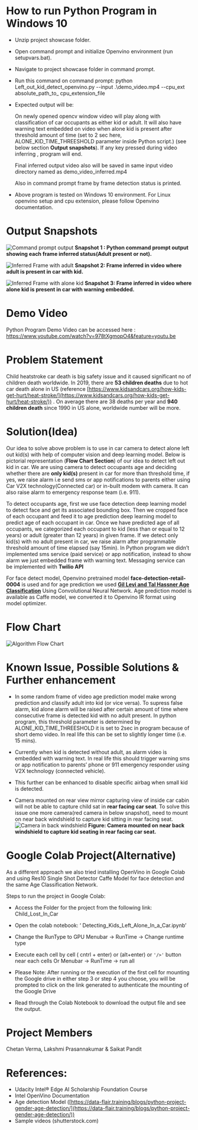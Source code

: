 # How to run Python Program in Windows 10

 - Unzip project showcase folder.
 - Open command prompt and initialize Openvino environment (run
   setupvars.bat).
 - Navigate to project showcase folder in command prompt.
 - Run this command on command prompt: python
   Left_out_kid_detect_openvino.py  --input .\demo_video.mp4  --cpu_ext
   absolute_path_to_ cpu_extension_file
 - Expected output will be:

   On newly opened opencv window video will play along with          classification of car        occupants as either kid or adult. It    will also   have warning text embedded on video when  alone kid is    present after   threshold amount of time (set to 2 sec here,          ALONE_KID_TIME_THREESHOLD parameter inside Python script.) (see below section **Output snapshots**). If any key pressed  during video inferring    , program will end.

	Final inferred output video also will be saved in same input video directory named as demo_video_inferred.mp4
	
    Also in command prompt frame by frame detection status is printed.
    
	

 - Above program is tested on Windows 10 environment. For Linux openvino
   setup  and cpu extension, please follow Openvino documentation.



# Output Snapshots

![Command prompt output](https://github.com/chetancyber24/Leftout_Kid_Detect_in_Car/blob/master/images/snapshot1.jpg)
 **Snapshot 1 : Python command prompt output showing each frame inferred status(Adult present or not).** 

![Inferred Frame with adult](https://github.com/chetancyber24/Leftout_Kid_Detect_in_Car/blob/master/images/snapshot2.jpg)
**Snapshot 2: Frame inferred in video where adult is present in car with kid.**

![Inferred Frame with alone kid](https://github.com/chetancyber24/Leftout_Kid_Detect_in_Car/blob/master/images/snapshot3.jpg)
 **Snapshot 3: Frame inferred in video where alone kid is present in car with warning embedded.**


# Demo Video
Python Program Demo Video can be accessed here : https://www.youtube.com/watch?v=978tXgmopO4&feature=youtu.be

 


# Problem Statement

Child heatstroke car death is big safety issue and it caused significant no of children death worldwide.  In 2019, there are **53 children deaths** due to hot car death alone in US (reference [https://www.kidsandcars.org/how-kids-get-hurt/heat-stroke/](https://www.kidsandcars.org/how-kids-get-hurt/heat-stroke/)) .  On average there are 38 deaths per year and **940 children death** since 1990 in US alone, worldwide number will be more.



# Solution(Idea)

Our  idea to solve above problem is to use in car camera to detect alone left out kid(s) with help of computer vision and deep learning model. Below is pictorial representation (**Flow Chart Section**) of our idea to detect left out kid in car. We are using camera to detect occupants age and deciding whether there are **only kid(s)** present in car for more than threshold time, if yes, we raise alarm i.e send sms or app notifications to parents  either using Car V2X technology(Connected car) or in-built modem with camera. It can also raise alarm to emergency response team (i.e. 911).

To detect occupants age, first we use face detection deep learning model to detect face and get its associated bounding box. Then we cropped face of each occupant and feed it to age prediction deep learning model to predict age of each occupant in car. Once we have predicted age of all occupants, we categorized each occupant to kid (less than or equal to 12 years) or adult (greater than 12 years) in given frame. If we detect only kid(s) with no adult present in car, we raise alarm after programmable threshold amount of time elapsed (say 15min). In Python program we didn’t implemented sms service (paid service) or app notification, instead to show alarm we just embedded frame with warning text. Messaging service can be implemented with **Twilio API**

For face detect model, Openvino pretrained model **face-detection-retail-0004** is used and for age prediction we used **[Gil Levi and Tal Hassner Age Classification](https://talhassner.github.io/home/publication/2015_CVPR)** Using Convolutional Neural Network. Age prediction model is available as Caffe model, we converted it to Openvino IR format using model optimizer.

# Flow Chart
![Algorithm Flow Chart](https://github.com/chetancyber24/Leftout_Kid_Detect_in_Car/blob/master/flow_chart.png)







# Known Issue, Possible Solutions & Further enhancement

 - In some random frame of video age prediction model make wrong
   prediction and classify adult into kid (or vice versa).  To supress
   false alarm, kid alone alarm will be raised after certain amount of
   time where consecutive frame is detected kid with no adult present.
   In python program, this threshold parameter is determined by
   ALONE_KID_TIME_THREESHOLD it is set to 2sec in program because of
   short demo video. In real life this can be set to slightly longer
   time (i.e. 15 mins).
  
 - Currently when kid is detected without adult, as alarm video is   
   embedded with warning text. In real life this should trigger warning 
   sms or app notification to parents’ phone or 911 emergency responder 
   using V2X technology (connected vehicle).
 - This further can be enhanced to disable specific airbag when small
   kid is detected.
 - Camera mounted on rear view mirror capturing view of inside car cabin
   will not be able to capture child sat in **rear facing car seat**. To
   solve this issue one more camera(red camera in below snapshot), need
   to mount on near back windshield to capture kid sitting in rear
   facing seat.
   ![Camera in back windshield](https://github.com/chetancyber24/Leftout_Kid_Detect_in_Car/blob/master/images/snapshot4.jpg)
**Figure: Camera mounted on near back windshield to capture kid seating in rear facing car seat.**


# Google Colab Project(Alternative)
As a different approach we also tried installing OpenVino in Google Colab and using Res10 Single Shot Detector Caffe Model for face detection and the same Age Classification Network.

Steps to run the project in Google Colab:
 - Access the Folder for the project from the following link:
Child_Lost_In_Car
 - Open the colab notebook: ‘ Detecting_Kids_Left_Alone_In_a_Car.ipynb’
 - Change the RunType to GPU
Menubar → RunTime → Change runtime type
 - Execute each cell by cell ( cntrl + enter) or (alt+enter) or `'/>'` button near each cells
Or Menubar → RunTime → run all
   
 - Please Note: After running or the execution of the first cell for
   mounting the Google drive in  either step 3 or step 4 you choose, you will be prompted to click on the link generated to   authenticate the mounting of the Google Drive
 - Read through the Colab Notebook to download the output file and see the output.

# Project Members
Chetan Verma, Lakshmi Prasannakumar & Saikat Pandit

# References:

 - Udacity Intel® Edge AI Scholarship Foundation Course
 - Intel OpenVino Documentation
 - Age detection Model
   ([https://data-flair.training/blogs/python-project-gender-age-detection/](https://data-flair.training/blogs/python-project-gender-age-detection/))
 - Sample videos (shutterstock.com)




